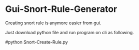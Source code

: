 # Gui-Snort-Rule-Generator
Creating snort rule is anymore easier from gui.

Just download python file and run program on cli as following.

#python Snort-Create-Rule.py
